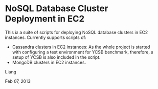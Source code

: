 NoSQL Database Cluster Deployment in EC2
================================

This ia a suite of scripts for deploying NoSQL database clusters in EC2 instances. Currently supports scripts of:

* Cassandra clusters in EC2 instances: As the whole project is started with configuring a test environment for YCSB benchmark, therefore, a setup of YCSB is also included in the script.
* MongoDB clusters in EC2 instances.

Liang

Feb 07, 2013
